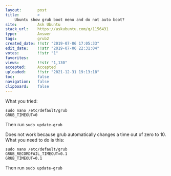 ```yaml
---
layout:       post
title:        >
    Ubuntu show grub boot menu and do not auto boot?
site:         Ask Ubuntu
stack_url:    https://askubuntu.com/q/1156431
type:         Answer
tags:         grub2
created_date: !!str "2019-07-06 17:05:33"
edit_date:    !!str "2019-07-06 22:31:04"
votes:        !!str "1"
favorites:    
views:        !!str "1,130"
accepted:     Accepted
uploaded:     !!str "2021-12-31 19:13:18"
toc:          false
navigation:   false
clipboard:    false
---
```


<!-- Language-all: lang-bash -->
What you tried:

``` 
sudo nano /etc/default/grub
GRUB_TIMEOUT=0

```

Then run `sudo update-grub`

Does not work because grub automatically changes a time out of zero to 10. What you need to do is this:

``` 
sudo nano /etc/default/grub
GRUB_RECORDFAIL_TIMEOUT=0.1
GRUB_TIMEOUT=0.1

```

Then run `sudo update-grub`
